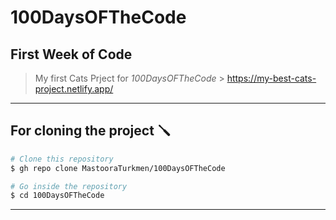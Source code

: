 # 100DaysOFTheCode

## First Week of Code

> My first Cats Prject for _*100DaysOFTheCode*_ > https://my-best-cats-project.netlify.app/

---

## For cloning the project 🪛

```bash
# Clone this repository
$ gh repo clone MastooraTurkmen/100DaysOFTheCode

# Go inside the repository
$ cd 100DaysOFTheCode
```

---